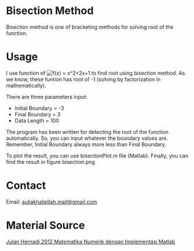 # Bisection Method
Bisection method is one of bracketing methods for solving root of the function.
# Usage
I use function of ![f(x) = x^2+2x+1](https://i.upmath.me/svg/f(x)%20%3D%20x%5E2%2B2x%2B1) to find root using bisection method. As we know, these funtion has root of -1 (solving by factorization in mathematically). 

There are three parameters input:
 - Initial Boundary = -3
 - Final Boundary = 3
 - Data Length = 100

The program has been written for detecting the root of the function automatically. So, you can input whatever the boundary values are. Remember, Initial Boundary always more less than Final Boundary.

To plot the result, you can use bisectionPlot.m file (Matlab). Finally, you can find the result in figure bisection.png 
# Contact
Email: auliakhalqillah.mail@gmail.com
# Material Source
[Julan Hernadi,2012,Matematika Numerik dengan Implementasi Matlab](http://andipublisher.com/produk-1012004497-matematika-numerik-dengan-implementasi-m.html)
